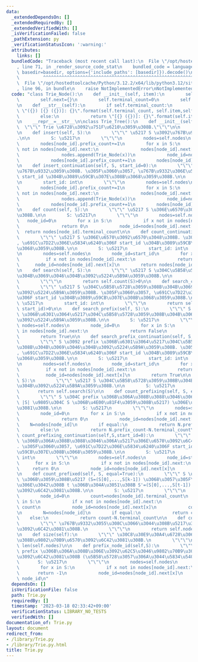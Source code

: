 ```yaml
---
data:
  _extendedDependsOn: []
  _extendedRequiredBy: []
  _extendedVerifiedWith: []
  _isVerificationFailed: false
  _pathExtension: py
  _verificationStatusIcon: ':warning:'
  attributes:
    links: []
  bundledCode: "Traceback (most recent call last):\n  File \"/opt/hostedtoolcache/Python/3.12.2/x64/lib/python3.12/site-packages/onlinejudge_verify/documentation/build.py\"\
    , line 71, in _render_source_code_stat\n    bundled_code = language.bundle(stat.path,\
    \ basedir=basedir, options={'include_paths': [basedir]}).decode()\n          \
    \         ^^^^^^^^^^^^^^^^^^^^^^^^^^^^^^^^^^^^^^^^^^^^^^^^^^^^^^^^^^^^^^^^^^^^^^^^^^^^^^^^^\n\
    \  File \"/opt/hostedtoolcache/Python/3.12.2/x64/lib/python3.12/site-packages/onlinejudge_verify/languages/python.py\"\
    , line 96, in bundle\n    raise NotImplementedError\nNotImplementedError\n"
  code: "class Trie_Node():\n    def __init__(self, item):\n        self.item=item\n\
    \        self.next={}\n        self.terminal_count=0\n        self.prefix_count=0\n\
    \n    def __str__(self):\n        if self.terminal_count:\n            return\
    \ \"({}) [{} ({})]: {}\".format(self.terminal_count, self.item,self.prefix_count,self.next)\n\
    \        else:\n            return \"[{} ({})]: {}\".format(self.item,self.prefix_count,self.next)\n\
    \n    __repr__=__str__\n\nclass Trie_Tree():\n    def __init__(self):\n      \
    \  \"\"\" Trie \u6728\u3092\u751F\u6210\u3059\u308B.\"\"\"\n\n        self.nodes=[Trie_Node(None)]\n\
    \n    def insert(self, S):\n        \"\"\" \u5217 S \u3092\u767B\u9332\u3059\u308B\
    .\n\n        S: \u5217\n        \"\"\"\n        nodes=self.nodes\n        node_id=0\n\
    \        nodes[node_id].prefix_count+=1\n        for x in S:\n            if x\
    \ not in nodes[node_id].next:\n                nodes[node_id].next[x]=len(nodes)\n\
    \                nodes.append(Trie_Node(x))\n            node_id=nodes[node_id].next[x]\n\
    \            nodes[node_id].prefix_count+=1\n        nodes[node_id].terminal_count+=1\n\
    \n    def insert_continuation(self, S, start_id=0):\n        \"\"\" \u5217 S \u3092\
    \u767B\u9332\u3059\u308B. \u305F\u3060\u3057, \u767B\u9332\u306E\u5834\u6240\u306F\
    \ start_id \u304B\u3089\u59CB\u307E\u308B\u3068\u3059\u308B.\n\n        S: \u5217\
    \n        start_id: int\n        \"\"\"\n        nodes=self.nodes\n        node_id=start_id\n\
    \        nodes[node_id].prefix_count+=1\n        for x in S:\n            if x\
    \ not in nodes[node_id].next:\n                nodes[node_id].next[x]=len(nodes)\n\
    \                nodes.append(Trie_Node(x))\n            node_id=nodes[node_id].next[x]\n\
    \            nodes[node_id].prefix_count+=1\n        nodes[node_id].terminal_count+=1\n\
    \n    def count(self, S):\n        \"\"\" \u5217 S \u306E\u6570\u3092\u6C42\u3081\
    \u308B.\n\n        S: \u5217\n        \"\"\"\n        nodes=self.nodes\n     \
    \   node_id=0\n        for x in S:\n            if x not in nodes[node_id].next:\n\
    \                return 0\n            node_id=nodes[node_id].next[x]\n      \
    \  return nodes[node_id].terminal_count\n\n    def count_continuation(self,S,start_id=0):\n\
    \        \"\"\" \u5217 S \u306E\u6570\u3092\u6570\u3048\u308B. \u305F\u3060\u3057\
    , \u691C\u7D22\u306E\u5834\u6240\u306F start_id \u304B\u3089\u59CB\u307E\u308B\
    \u3068\u3059\u308B.\n\n        S: \u5217\n        start_id: int\n        \"\"\"\
    \n        nodes=self.nodes\n        node_id=start_id\n        for x in S:\n  \
    \          if x not in nodes[node_id].next:\n                return 0\n      \
    \      node_id=nodes[node_id].next[x]\n        return nodes[node_id].terminal_count\n\
    \n    def search(self, S):\n        \"\"\" \u5217 S \u304C\u5B58\u5728\u3059\u308B\
    \u304B\u3069\u3046\u304B\u3092\u5224\u5B9A\u3059\u308B.\n\n        S: \u5217\n\
    \        \"\"\"\n        return self.count(S)>0\n\n    def search_continuation(self,S,start_id=0):\n\
    \        \"\"\" \u5217 S \u304C\u5B58\u5728\u3059\u308B\u304B\u3069\u3046\u304B\
    \u3092\u5224\u5B9A\u3059\u308B. \u305F\u3060\u3057, \u691C\u7D22\u306E\u5834\u6240\
    \u306F start_id \u304B\u3089\u59CB\u307E\u308B\u3068\u3059\u308B.\n\n        S:\
    \ \u5217\n        start_id: int\n        \"\"\"\n        return self.count_continuation(S,\
    \ start_id)>0\n\n    def search_prefix(self, S):\n        \"\"\" S \u3092 prefix\
    \ \u306B\u6301\u3064\u5217\u304C\u5B58\u5728\u3059\u308B\u304B\u3069\u3046\u304B\
    \u3092\u5224\u5B9A\u3059\u308B.\n\n        S: \u5217\n        \"\"\"\n       \
    \ nodes=self.nodes\n        node_id=0\n        for x in S:\n            if x not\
    \ in nodes[node_id].next:\n                return False\n            node_id=nodes[node_id].next[x]\n\
    \        return True\n\n    def search_prefix_continuation(self, S, start_id=0):\n\
    \        \"\"\" S \u3092 prefix \u306B\u6301\u3064\u5217\u304C\u5B58\u5728\u3059\
    \u308B\u304B\u3069\u3046\u304B\u3092\u5224\u5B9A\u3059\u308B. \u305F\u3060\u3057\
    , \u691C\u7D22\u306E\u5834\u6240\u306F start_id \u304B\u3089\u59CB\u307E\u308B\
    \u3068\u3059\u308B.\n\n        S: \u5217\n        start_id: int\n        \"\"\"\
    \n        nodes=self.nodes\n        node_id=start_id\n        for x in S:\n  \
    \          if x not in nodes[node_id].next:\n                return False\n  \
    \          node_id=nodes[node_id].next[x]\n        return True\n\n    def __contains__(self,\
    \ S):\n        \"\"\" \u5217 S \u304C\u5B58\u5728\u3059\u308B\u304B\u3069\u3046\
    \u304B\u3092\u5224\u5B9A\u3059\u308B.\n\n        S: \u5217\n        \"\"\"\n \
    \       return self.search(S)\n\n    def count_prefixing(self, S, equal=True):\n\
    \        \"\"\" S \u304C prefix \u306B\u306A\u308B\u3088\u3046\u306A\u5217 (\u524D\
    \ |S| \u9805\u304C S \u306B\u4E00\u81F4\u3059\u308B\u5217) \u306E\u6570\u3092\u6C42\
    \u3081\u308B.\n\n        S: \u5217\n        \"\"\"\n        nodes=self.nodes\n\
    \        node_id=0\n        for x in S:\n            if x not in nodes[node_id].next:\n\
    \                return 0\n            node_id=nodes[node_id].next[x]\n\n    \
    \    N=nodes[node_id]\n        if equal:\n            return N.prefix_count\n\
    \        else:\n            return N.prefix_count-N.terminal_count\n\n    def\
    \ count_prefixing_continuation(self,S,start_id=0):\n        \"\"\" S \u304C prefix\
    \ \u306B\u306A\u308B\u3088\u3046\u306A\u5217\u306E\u6570\u3092\u6C42\u3081\u308B\
    . \u305F\u3060\u3057, \u691C\u7D22\u306E\u5834\u6240\u306F start_id \u304B\u3089\
    \u59CB\u307E\u308B\u3068\u3059\u308B.\n\n        S: \u5217\n        start_id:\
    \ int\n        \"\"\"\n        nodes=self.nodes\n        node_id=start_id\n  \
    \      for x in S:\n            if x not in nodes[node_id].next:\n           \
    \     return 0\n            node_id=nodes[node_id].next[x]\n        return nodes[node_id].prefix_count\n\
    \n    def count_prefixed(self, S, equal=True):\n        \"\"\" S \u3092 prefix\
    \ \u306B\u3059\u308B\u5217 (S=(S[0],...,S[k-1]) \u3068\u3057\u305F\u3068\u304D\
    \u306E\u3042\u308B t \u306B\u304A\u3051\u308B S'=(S[0],...,S[t-1]) ) \u306E\u6570\
    \u3092\u6C42\u3081\u308B.\n\n        S: \u5217\n        \"\"\"\n        nodes=self.nodes\n\
    \        node_id=0\n        count=nodes[node_id].terminal_count\n        for x\
    \ in S:\n            if x not in nodes[node_id].next:\n                return\
    \ count\n            node_id=nodes[node_id].next[x]\n            count+=nodes[node_id].terminal_count\n\
    \n        N=nodes[node_id]\n        if equal:\n            return count\n    \
    \    else:\n            return count-N.terminal_count\n\n    def count_all(self):\n\
    \        \"\"\" \u767B\u9332\u3055\u308C\u3066\u3044\u308B\u5217\u306E\u500B\u6570\
    \u3092\u6C42\u3081\u308B.\n        \"\"\"\n        return self.nodes[0].prefix_count\n\
    \n    def size(self):\n        \"\"\" \u30C8\u30E9\u30A4\u6728\u306B\u304A\u3051\
    \u308B\u9802\u70B9\u6570\u3092\u6C42\u3081\u308B.\n        \"\"\"\n        return\
    \ len(self.nodes)\n\n    def prefix_node_id(self,S):\n        \"\"\" S \u304C\
    \ prefix \u306B\u306A\u308B\u306E\u3092\u62C5\u3046\u9802\u70B9\u306E\u756A\u53F7\
    \u3092\u6C42\u3081\u308B (\u5B58\u5728\u3057\u306A\u3044\u5834\u5408 -1)\n\n \
    \       S: \u5217\n        \"\"\"\n        nodes=self.nodes\n        node_id=0\n\
    \        for x in S:\n            if x not in nodes[node_id].next:\n         \
    \       return -1\n            node_id=nodes[node_id].next[x]\n        return\
    \ node_id\n"
  dependsOn: []
  isVerificationFile: false
  path: Trie.py
  requiredBy: []
  timestamp: '2023-03-18 02:33:42+09:00'
  verificationStatus: LIBRARY_NO_TESTS
  verifiedWith: []
documentation_of: Trie.py
layout: document
redirect_from:
- /library/Trie.py
- /library/Trie.py.html
title: Trie.py
---
```


